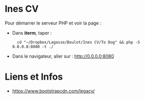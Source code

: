# Ines CV

Pour démarrer le serveur PHP et voir la page : 

- Dans **iterm**, taper : 

		cd "~/Dropbox/Lagasse/Boulot/Ines CV/To Dog" && php -S 0.0.0.0:8080 -t ./

- Dans le navigateur, aller sur : http://0.0.0.0:8080

# Liens et Infos

* https://www.bootstrapcdn.com/legacy/


